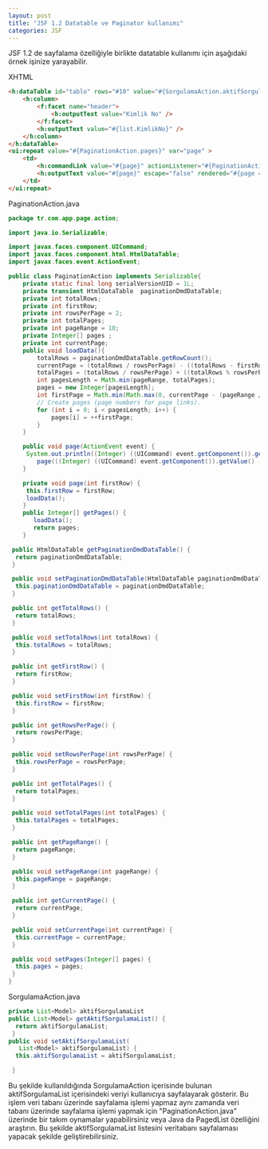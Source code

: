 ```yaml
---
layout: post
title: "JSF 1.2 Datatable ve Paginator kullanımı"
categories: JSF
---
```


JSF 1.2 de sayfalama özelliğiyle birlikte datatable kullanımı için aşağıdaki örnek işinize yarayabilir.

XHTML

```html
<h:dataTable id="tablo" rows="#10" value="#{SorgulamaAction.aktifSorgulamaList}" binding="#{PaginationAction.paginationDmdDataTable}" var="list">
    <h:column>
        <f:facet name="header">
            <h:outputText value="Kimlik No" />
        </f:facet>
        <h:outputText value="#{list.KimlikNo}" />
    </h:column>
</h:dataTable>
<ui:repeat value="#{PaginationAction.pages}" var="page" >
    <td>
        <h:commandLink value="#{page}" actionListener="#{PaginationAction.page}" rendered="#{page != PaginationAction.currentPage}" />
        <h:outputText value="#{page}" escape="false" rendered="#{page == PaginationAction.currentPage}" />
    </td>
</ui:repeat>

```

PaginationAction.java

```java
package tr.com.app.page.action;

import java.io.Serializable;

import javax.faces.component.UICommand;
import javax.faces.component.html.HtmlDataTable;
import javax.faces.event.ActionEvent;

public class PaginationAction implements Serializable{
    private static final long serialVersionUID = 1L;
    private transient HtmlDataTable  paginationDmdDataTable;
    private int totalRows;
    private int firstRow;
    private int rowsPerPage = 2;
    private int totalPages;
    private int pageRange = 10;
    private Integer[] pages ;
    private int currentPage;
    public void loadData(){
        totalRows = paginationDmdDataTable.getRowCount();
        currentPage = (totalRows / rowsPerPage) - ((totalRows - firstRow) / rowsPerPage) + 1;
        totalPages = (totalRows / rowsPerPage) + ((totalRows % rowsPerPage != 0) ? 1 : 0);
        int pagesLength = Math.min(pageRange, totalPages); 
        pages = new Integer[pagesLength];
        int firstPage = Math.min(Math.max(0, currentPage - (pageRange / 2)), totalPages - pagesLength);
        // Create pages (page numbers for page links).
        for (int i = 0; i < pagesLength; i++) {
            pages[i] = ++firstPage;
        }
    }

    public void page(ActionEvent event) {
     System.out.println((Integer) ((UICommand) event.getComponent()).getValue());
        page(((Integer) ((UICommand) event.getComponent()).getValue() - 1) * rowsPerPage);
    }

    private void page(int firstRow) {
     this.firstRow = firstRow;
     loadData();
    }
    public Integer[] getPages() {
       loadData();
       return pages;
    }

 public HtmlDataTable getPaginationDmdDataTable() {
  return paginationDmdDataTable;
 }

 public void setPaginationDmdDataTable(HtmlDataTable paginationDmdDataTable) {
  this.paginationDmdDataTable = paginationDmdDataTable;
 }

 public int getTotalRows() {
  return totalRows;
 }

 public void setTotalRows(int totalRows) {
  this.totalRows = totalRows;
 }

 public int getFirstRow() {
  return firstRow;
 }

 public void setFirstRow(int firstRow) {
  this.firstRow = firstRow;
 }

 public int getRowsPerPage() {
  return rowsPerPage;
 }

 public void setRowsPerPage(int rowsPerPage) {
  this.rowsPerPage = rowsPerPage;
 }

 public int getTotalPages() {
  return totalPages;
 }

 public void setTotalPages(int totalPages) {
  this.totalPages = totalPages;
 }

 public int getPageRange() {
  return pageRange;
 }

 public void setPageRange(int pageRange) {
  this.pageRange = pageRange;
 }

 public int getCurrentPage() {
  return currentPage;
 }

 public void setCurrentPage(int currentPage) {
  this.currentPage = currentPage;
 }

 public void setPages(Integer[] pages) {
  this.pages = pages;
 }
}

```

SorgulamaAction.java

```java
private List<Model> aktifSorgulamaList
public List<Model> getAktifSorgulamaList() {
  return aktifSorgulamaList;
 }
public void setAktifSorgulamaList(
   List<Model> aktifSorgulamaList) {
  this.aktifSorgulamaList = aktifSorgulamaList;

 }


```
Bu şekilde kullanıldığında SorgulamaAction içerisinde bulunan aktifSorgulamaList içerisindeki veriyi kullanıcıya sayfalayarak gösterir. Bu işlem veri tabanı üzerinde sayfalama işlemi yapmaz aynı zamanda veri tabanı üzerinde sayfalama işlemi yapmak için "PaginationAction.java" üzerinde bir takım oynamalar yapabilirsiniz veya Java da PagedList özelliğini araştırın. Bu şekilde aktifSorgulamaList listesini veritabanı sayfalaması yapacak şekilde geliştirebilirsiniz.
